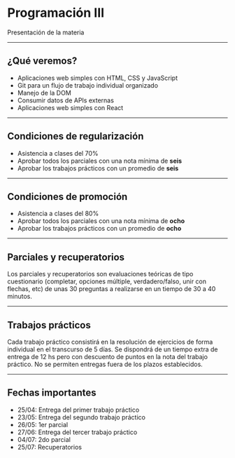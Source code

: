 # Programación III

Presentación de la materia

---

## ¿Qué veremos?

- Aplicaciones web simples con HTML, CSS y JavaScript
- Git para un flujo de trabajo individual organizado
- Manejo de la DOM
- Consumir datos de APIs externas
- Aplicaciones web simples con React

---

## Condiciones de regularización

- Asistencia a clases del 70%
- Aprobar todos los parciales con una nota mínima de **seis**
- Aprobar los trabajos prácticos con un promedio de **seis**

---

## Condiciones de promoción

- Asistencia a clases del 80%
- Aprobar todos los parciales con una nota mínima de **ocho**
- Aprobar los trabajos prácticos con un promedio de **ocho**

---

## Parciales y recuperatorios

Los parciales y recuperatorios son evaluaciones teóricas de tipo cuestionario
(completar, opciones múltiple, verdadero/falso, unir con flechas, etc) de unas
30 preguntas a realizarse en un tiempo de 30 a 40 minutos.

---

## Trabajos prácticos

Cada trabajo práctico consistirá en la resolución de ejercicios de forma
individual en el transcurso de 5 días. Se dispondrá de un tiempo extra de
entrega de 12 hs pero con descuento de puntos en la nota del trabajo práctico.
No se permiten entregas fuera de los plazos establecidos.

---

## Fechas importantes

- 25/04: Entrega del primer trabajo práctico
- 23/05: Entrega del segundo trabajo práctico
- 26/05: 1er parcial
- 27/06: Entrega del tercer trabajo práctico
- 04/07: 2do parcial
- 25/07: Recuperatorios
